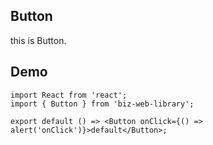 ## Button

this is Button.

## Demo

```tsx
import React from 'react';
import { Button } from 'biz-web-library';

export default () => <Button onClick={() => alert('onClick')}>default</Button>;
```
